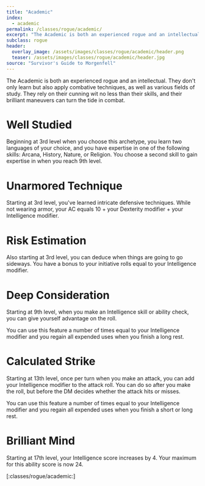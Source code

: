 ```yaml
---
title: "Academic"
index:
  - academic
permalink: /classes/rogue/academic/
excerpt: "The Academic is both an experienced rogue and an intellectual."
subclass: rogue
header:
  overlay_image: /assets/images/classes/rogue/academic/header.png
  teaser: /assets/images/classes/rogue/academic/header.jpg
source: "Survivor's Guide to Morgenfell"
---
```

The Academic is both an experienced rogue and an intellectual. They don't only learn but also apply combative techniques, as well as various fields of study. They rely on their cunning wit no less than their skills, and their brilliant maneuvers can turn the tide in combat.

# Well Studied
Beginning at 3rd level when you choose this archetype, you learn two languages of your choice, and you have expertise in one of the following skills: Arcana, History, Nature, or Religion. You choose a second skill to gain expertise in when you reach 9th level.

# Unarmored Technique
Starting at 3rd level, you've learned intricate defensive techniques. While not wearing armor, your AC equals 10 + your Dexterity modifier + your Intelligence modifier.

# Risk Estimation
Also starting at 3rd level, you can deduce when things are going to go sideways. You have a bonus to your initiative rolls equal to your Intelligence modifier.

# Deep Consideration
Starting at 9th level, when you make an Intelligence skill or ability check, you can give yourself advantage on the roll.

You can use this feature a number of times equal to your Intelligence modifier and you regain all expended uses when you finish a long rest.

# Calculated Strike
Starting at 13th level, once per turn when you make an attack, you can add your Intelligence modifier to the attack roll. You can do so after you make the roll, but before the DM decides whether the attack hits or misses.

You can use this feature a number of times equal to your Intelligence modifier and you regain all expended uses when you finish a short or long rest.

# Brilliant Mind
Starting at 17th level, your Intelligence score increases by 4. Your maximum for this ability score is now 24.

[:classes/rogue/academic:]
